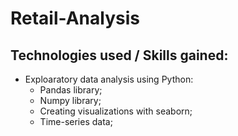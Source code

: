 # Retail-Analysis

## Technologies used / Skills gained:
- Exploaratory data analysis using Python:
  - Pandas library;
  - Numpy library;
  - Creating visualizations with seaborn;
  - Time-series data;

